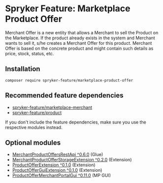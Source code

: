 # Spryker Feature: Marketplace Product Offer

Merchant Offer is a new entity that allows a Merchant to sell the Product on the Marketplace. If the product already exists in the system and Merchant wants to sell it, s/he creates a Merchant Offer for this product. Merchant Offer is based on the concrete product and might contain such details as price, stock, status, etc.

## Installation

```
composer require spryker-feature/marketplace-product-offer
```

## Recommended feature dependencies
- [spryker-feature/marketplace-merchant](https://github.com/spryker-feature/marketplace-merchant)
- [spryker-feature/product](https://github.com/spryker-feature/product)

If you don't include the feature dependencies, make sure you use the respective modules instead.

## Optional modules
- [MerchantProductOffersRestApi ^0.6.0](https://github.com/spryker/merchant-product-offers-rest-api) (Glue)
- [MerchantProductOfferStorageExtension ^0.2.0](https://github.com/spryker/merchant-product-offer-storage-extension) (Extension)
- [ProductOfferExtension ^0.1.0](https://github.com/spryker/product-offer-extension) (Extension)
- [ProductOfferGuiExtension ^0.1.0](https://github.com/spryker/product-offer-gui-extension) (Extension)
- [ProductOfferMerchantPortalGui ^0.11.0](https://github.com/spryker/product-offer-merchant-portal-gui) (MP GUI)
